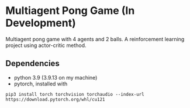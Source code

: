 # Multiagent Pong Game (In Development)

Multiagent pong game with 4 agents and 2 balls. A reinforcement learning project using actor-critic method.

## Dependencies
- python 3.9 (3.9.13 on my machine)
- pytorch, installed with
```
pip3 install torch torchvision torchaudio --index-url https://download.pytorch.org/whl/cu121
```

